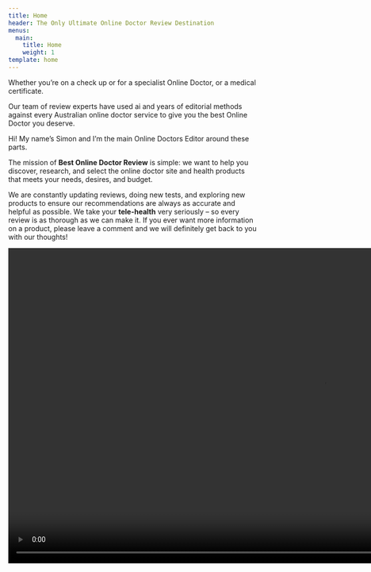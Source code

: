 ```yaml
---
title: Home
header: The Only Ultimate Online Doctor Review Destination
menus:
  main:
    title: Home
    weight: 1
template: home
---
```

Whether you’re on a check up or for a specialist Online Doctor, or a medical certificate.

Our team of review experts have used ai and years of editorial methods against every Australian online doctor service to give you the best Online Doctor you deserve.

Hi! My name’s Simon and I’m the main Online Doctors Editor around these parts.

The mission of **Best Online Doctor Review** is simple: we want to help you discover, research, and select the online doctor site and health  products that meets your needs, desires, and budget. 

We are constantly updating reviews, doing new tests, and exploring new products to ensure our recommendations are always as accurate and helpful as possible. We take your **tele-health** very seriously – so every review is as thorough as we can make it.  If you ever want more information on a product, please leave a comment and we will definitely get back to you with our thoughts!

<a href="https://gyazo.com/d44d7673d6dd3e4cc1caed861bd8df96"><video alt="Video from Gyazo" width="1270" autoplay muted loop playsinline controls><source src="https://i.gyazo.com/d44d7673d6dd3e4cc1caed861bd8df96.mp4" type="video/mp4" /></video></a>